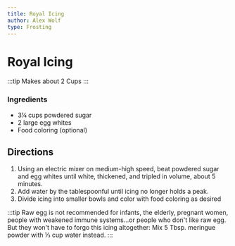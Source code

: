 ```yaml
---
title: Royal Icing
author: Alex Wolf
type: Frosting
---
```


# Royal Icing


:::tip
Makes about 2 Cups
:::

### Ingredients

* 3¼ cups powdered sugar
* 2  large egg whites
* Food coloring (optional)

## Directions

1. Using an electric mixer on medium-high speed, beat powdered sugar and egg whites until white, thickened, and tripled in volume, about 5 minutes.
1. Add water by the tablespoonful until icing no longer holds a peak.
1. Divide icing into smaller bowls and color with food coloring as desired

:::tip
Raw egg is not recommended for infants, the elderly, pregnant women, people with weakened immune systems…or people who don't like raw egg. But they won't have to forgo this icing altogether: Mix 5 Tbsp. meringue powder with ⅓ cup water instead.
:::
